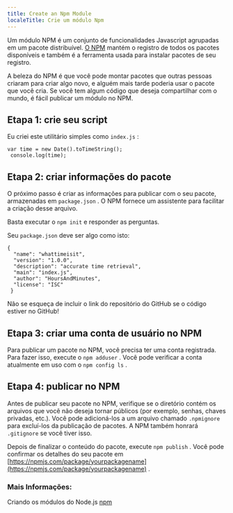 ```yaml
---
title: Create an Npm Module
localeTitle: Crie um módulo Npm
---
```

Um módulo NPM é um conjunto de funcionalidades Javascript agrupadas em um pacote distribuível. [O NPM](http://www.npmjs.com) mantém o registro de todos os pacotes disponíveis e também é a ferramenta usada para instalar pacotes de seu registro.

A beleza do NPM é que você pode montar pacotes que outras pessoas criaram para criar algo novo, e alguém mais tarde poderia usar o pacote que você cria. Se você tem algum código que deseja compartilhar com o mundo, é fácil publicar um módulo no NPM.

## Etapa 1: crie seu script

Eu criei este utilitário simples como `index.js` :
```
var time = new Date().toTimeString(); 
 console.log(time); 
```

## Etapa 2: criar informações do pacote

O próximo passo é criar as informações para publicar com o seu pacote, armazenadas em `package.json` . O NPM fornece um assistente para facilitar a criação desse arquivo.

Basta executar o `npm init` e responder as perguntas.

Seu `package.json` deve ser algo como isto:
```
{ 
  "name": "whattimeisit", 
  "version": "1.0.0", 
  "description": "accurate time retrieval", 
  "main": "index.js", 
  "author": "HoursAndMinutes", 
  "license": "ISC" 
 } 
```

Não se esqueça de incluir o link do repositório do GitHub se o código estiver no GitHub!

## Etapa 3: criar uma conta de usuário no NPM

Para publicar um pacote no NPM, você precisa ter uma conta registrada. Para fazer isso, execute o `npm adduser` . Você pode verificar a conta atualmente em uso com o `npm config ls` .

## Etapa 4: publicar no NPM

Antes de publicar seu pacote no NPM, verifique se o diretório contém os arquivos que você não deseja tornar públicos (por exemplo, senhas, chaves privadas, etc.). Você pode adicioná-los a um arquivo chamado `.npmignore` para excluí-los da publicação de pacotes. A NPM também honrará `.gitignore` se você tiver isso.

Depois de finalizar o conteúdo do pacote, execute `npm publish` . Você pode confirmar os detalhes do seu pacote em [https://npmjs.com/package/yourpackagename](https://npmjs.com/package/yourpackagename) .

### Mais Informações:

Criando os módulos do Node.js [npm](https://docs.npmjs.com/getting-started/creating-node-modules)